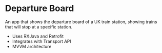# Departure Board

An app that shows the departure board of a UK train station, showing trains that will stop at a specific station.

- Uses RXJava and Retrofit
- Integrates with Transport API
- MVVM architecture
